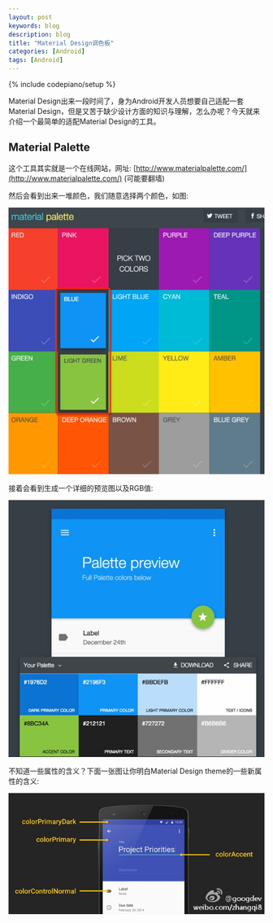 ```yaml
---
layout: post
keywords: blog
description: blog
title: "Material Design调色板"
categories: [Android]
tags: [Android]
---
```

{% include codepiano/setup %}

Material Design出来一段时间了，身为Android开发人员想要自己适配一套Material Design，但是又苦于缺少设计方面的知识与理解，怎么办呢？今天就来介绍一个最简单的适配Material Design的工具。

## Material Palette

这个工具其实就是一个在线网站，网址: [http://www.materialpalette.com/](http://www.materialpalette.com/) (可能要翻墙)

然后会看到出来一堆颜色，我们随意选择两个颜色，如图:

<img src="/image/palette1.png" />

接着会看到生成一个详细的预览图以及RGB值:

<img src="/image/palette2.png" />

不知道一些属性的含义？下面一张图让你明白Material Design theme的一些新属性的含义:

<img src="/image/palette3.jpg" />